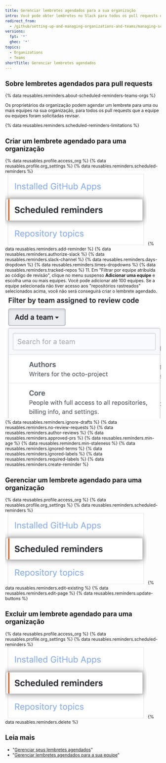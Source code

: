 ```yaml
---
title: Gerenciar lembretes agendados para a sua organização
intro: Você pode obter lembretes no Slack para todos os pull requests que as equipes em sua organização foram solicitadas para revisar.
redirect_from:
  - /github/setting-up-and-managing-organizations-and-teams/managing-scheduled-reminders-for-your-organization
versions:
  fpt: '*'
  ghec: '*'
topics:
  - Organizations
  - Teams
shortTitle: Gerenciar lembretes agendados
---
```


## Sobre lembretes agendados para pull requests

{% data reusables.reminders.about-scheduled-reminders-teams-orgs %}

Os proprietários da organização podem agendar um lembrete para uma ou mais equipes na sua organização, para todos os pull requests que a equipe ou equipes foram solicitadas revisar.

{% data reusables.reminders.scheduled-reminders-limitations %}

## Criar um lembrete agendado para uma organização
{% data reusables.profile.access_org %}
{% data reusables.profile.org_settings %}
{% data reusables.reminders.scheduled-reminders %}
![Botão de lembretes agendados](/assets/images/help/organizations/scheduled-reminders-org.png)
{% data reusables.reminders.add-reminder %}
{% data reusables.reminders.authorize-slack %}
{% data reusables.reminders.slack-channel %}
{% data reusables.reminders.days-dropdown %}
{% data reusables.reminders.times-dropdowns %}
{% data reusables.reminders.tracked-repos %}
11. Em "Filtrar por equipe atribuída ao código de revisão", clique no menu suspenso **Adicionar uma equipe** e escolha uma ou mais equipes. Você pode adicionar até 100 equipes. Se a equipe selecionada não tiver acesso aos "repositórios rastreados" selecionados acima, você não será conseguirá criar o lembrete agendado. ![Menu suspenso para Adicionar equipe](/assets/images/help/organizations/scheduled-reminders-add-teams.png)
{% data reusables.reminders.ignore-drafts %}
{% data reusables.reminders.no-review-requests %}
{% data reusables.reminders.author-reviews %}
{% data reusables.reminders.approved-prs %}
{% data reusables.reminders.min-age %}
{% data reusables.reminders.min-staleness %}
{% data reusables.reminders.ignored-terms %}
{% data reusables.reminders.ignored-labels %}
{% data reusables.reminders.required-labels %}
{% data reusables.reminders.create-reminder %}

## Gerenciar um lembrete agendado para uma organização
{% data reusables.profile.access_org %}
{% data reusables.profile.org_settings %}
{% data reusables.reminders.scheduled-reminders %}
![Botão de lembretes agendados](/assets/images/help/organizations/scheduled-reminders-org.png)
{% data reusables.reminders.edit-existing %}
{% data reusables.reminders.edit-page %}
{% data reusables.reminders.update-buttons %}

## Excluir um lembrete agendado para uma organização
{% data reusables.profile.access_org %}
{% data reusables.profile.org_settings %}
{% data reusables.reminders.scheduled-reminders %}
![Botão de lembretes agendados](/assets/images/help/organizations/scheduled-reminders-org.png)
{% data reusables.reminders.delete %}

## Leia mais

- "[Gerenciar seus lembretes agendados](/github/setting-up-and-managing-your-github-user-account/managing-your-scheduled-reminders)"
- "[Gerenciar lembretes agendados para a sua equipe](/organizations/organizing-members-into-teams/managing-scheduled-reminders-for-your-team)"
